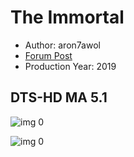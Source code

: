 # The Immortal

* Author: aron7awol
* [Forum Post](https://www.avsforum.com/threads/bass-eq-for-filtered-movies.2995212/post-59458972)
* Production Year: 2019

## DTS-HD MA 5.1

![img 0](https://i.imgur.com/qS4Jc3f.jpg)

![img 0](https://i.imgur.com/f5H5p3o.png)

